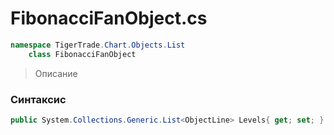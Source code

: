 
# FibonacciFanObject.cs
```csharp
namespace TigerTrade.Chart.Objects.List  
    class FibonacciFanObject
```

> Описание

### Синтаксис
```csharp
public System.Collections.Generic.List<ObjectLine> Levels{ get; set; }
```
